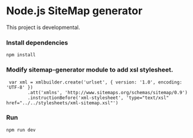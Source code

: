 # Node.js SiteMap generator

This project is developmental.

### Install dependencies

```
npm install 
```

### Modify sitemap-generator module to add xsl stylesheet.

```
 var xml = xmlbuilder.create('urlset', { version: '1.0', encoding: 'UTF-8' })
        .att('xmlns', 'http://www.sitemaps.org/schemas/sitemap/0.9')
        .instructionBefore('xml-stylesheet', 'type="text/xsl" href="../../stylesheets/xml-sitemap.xsl"')
```

### Run

```
npm run dev
```

